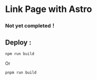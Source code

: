 # Link Page with Astro

### Not yet completed！

## Deploy :
```bash
npm run build
```
Or
```bash
pnpm run build
```